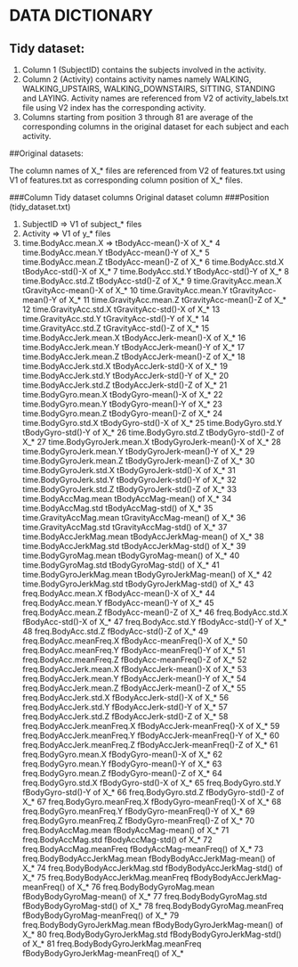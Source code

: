 # DATA DICTIONARY

## Tidy dataset: 

1.	Column 1 (SubjectID) contains the subjects involved in the activity.
2.	Column 2 (Activity) contains activity names namely WALKING, WALKING_UPSTAIRS, WALKING_DOWNSTAIRS, SITTING, STANDING and LAYING. Activity names are referenced from V2 of activity_labels.txt file using V2 index has the corresponding activity. 
3.	Columns starting from position 3 through 81 are average of the corresponding columns in the original dataset for each subject and each activity.

##Original datasets: 

The column names of X_* files are referenced from V2 of features.txt using V1 of features.txt as corresponding column position of X_* files.


###Column 	Tidy dataset columns 	Original dataset column
###Position (tidy_dataset.txt)
1.	SubjectID =>	        V1 of subject_* files
2.	Activity  =>	        V1 of y_* files 
3.	time.BodyAcc.mean.X =>	tBodyAcc-mean()-X of X_*
4	time.BodyAcc.mean.Y	tBodyAcc-mean()-Y of X_*
5	time.BodyAcc.mean.Z	tBodyAcc-mean()-Z of X_*
6	time.BodyAcc.std.X	tBodyAcc-std()-X of X_*
7	time.BodyAcc.std.Y	tBodyAcc-std()-Y of X_*
8	time.BodyAcc.std.Z	tBodyAcc-std()-Z of X_*
9	time.GravityAcc.mean.X	tGravityAcc-mean()-X of X_*
10	time.GravityAcc.mean.Y	tGravityAcc-mean()-Y of X_*
11	time.GravityAcc.mean.Z	tGravityAcc-mean()-Z of X_*
12	time.GravityAcc.std.X	tGravityAcc-std()-X of X_*
13	time.GravityAcc.std.Y	tGravityAcc-std()-Y of X_*
14	time.GravityAcc.std.Z	tGravityAcc-std()-Z of X_*
15	time.BodyAccJerk.mean.X	tBodyAccJerk-mean()-X of X_*
16	time.BodyAccJerk.mean.Y	tBodyAccJerk-mean()-Y of X_*
17	time.BodyAccJerk.mean.Z	tBodyAccJerk-mean()-Z of X_*
18	time.BodyAccJerk.std.X	tBodyAccJerk-std()-X of X_*
19	time.BodyAccJerk.std.Y	tBodyAccJerk-std()-Y of X_*
20	time.BodyAccJerk.std.Z	tBodyAccJerk-std()-Z of X_*
21	time.BodyGyro.mean.X	tBodyGyro-mean()-X of X_*
22	time.BodyGyro.mean.Y	tBodyGyro-mean()-Y of X_*
23	time.BodyGyro.mean.Z	tBodyGyro-mean()-Z of X_*
24	time.BodyGyro.std.X	tBodyGyro-std()-X of X_*
25	time.BodyGyro.std.Y	tBodyGyro-std()-Y of X_*
26	time.BodyGyro.std.Z	tBodyGyro-std()-Z of X_*
27	time.BodyGyroJerk.mean.X	tBodyGyroJerk-mean()-X of X_*
28	time.BodyGyroJerk.mean.Y	tBodyGyroJerk-mean()-Y of X_*
29	time.BodyGyroJerk.mean.Z	tBodyGyroJerk-mean()-Z of X_*
30	time.BodyGyroJerk.std.X	tBodyGyroJerk-std()-X of X_*
31	time.BodyGyroJerk.std.Y	tBodyGyroJerk-std()-Y of X_*
32	time.BodyGyroJerk.std.Z	tBodyGyroJerk-std()-Z of X_*
33	time.BodyAccMag.mean	tBodyAccMag-mean() of X_*
34	time.BodyAccMag.std	tBodyAccMag-std() of X_*
35	time.GravityAccMag.mean	tGravityAccMag-mean() of X_*
36	time.GravityAccMag.std	tGravityAccMag-std() of X_*
37	time.BodyAccJerkMag.mean	tBodyAccJerkMag-mean() of X_*
38	time.BodyAccJerkMag.std	tBodyAccJerkMag-std() of X_*
39	time.BodyGyroMag.mean	tBodyGyroMag-mean() of X_*
40	time.BodyGyroMag.std	tBodyGyroMag-std() of X_*
41	time.BodyGyroJerkMag.mean	tBodyGyroJerkMag-mean() of X_*
42	time.BodyGyroJerkMag.std	tBodyGyroJerkMag-std() of X_*
43	freq.BodyAcc.mean.X	fBodyAcc-mean()-X of X_*
44	freq.BodyAcc.mean.Y	fBodyAcc-mean()-Y of X_*
45	freq.BodyAcc.mean.Z	fBodyAcc-mean()-Z of X_*
46	freq.BodyAcc.std.X	fBodyAcc-std()-X of X_*
47	freq.BodyAcc.std.Y	fBodyAcc-std()-Y of X_*
48	freq.BodyAcc.std.Z	fBodyAcc-std()-Z of X_*
49	freq.BodyAcc.meanFreq.X	fBodyAcc-meanFreq()-X of X_*
50	freq.BodyAcc.meanFreq.Y	fBodyAcc-meanFreq()-Y of X_*
51	freq.BodyAcc.meanFreq.Z	fBodyAcc-meanFreq()-Z of X_*
52	freq.BodyAccJerk.mean.X	fBodyAccJerk-mean()-X of X_*
53	freq.BodyAccJerk.mean.Y	fBodyAccJerk-mean()-Y of X_*
54	freq.BodyAccJerk.mean.Z	fBodyAccJerk-mean()-Z of X_*
55	freq.BodyAccJerk.std.X	fBodyAccJerk-std()-X of X_*
56	freq.BodyAccJerk.std.Y	fBodyAccJerk-std()-Y of X_*
57	freq.BodyAccJerk.std.Z	fBodyAccJerk-std()-Z of X_*
58	freq.BodyAccJerk.meanFreq.X	fBodyAccJerk-meanFreq()-X of X_*
59	freq.BodyAccJerk.meanFreq.Y	fBodyAccJerk-meanFreq()-Y of X_*
60	freq.BodyAccJerk.meanFreq.Z	fBodyAccJerk-meanFreq()-Z of X_*
61	freq.BodyGyro.mean.X	fBodyGyro-mean()-X of X_*
62	freq.BodyGyro.mean.Y	fBodyGyro-mean()-Y of X_*
63	freq.BodyGyro.mean.Z	fBodyGyro-mean()-Z of X_*
64	freq.BodyGyro.std.X	fBodyGyro-std()-X of X_*
65	freq.BodyGyro.std.Y	fBodyGyro-std()-Y of X_*
66	freq.BodyGyro.std.Z	fBodyGyro-std()-Z of X_*
67	freq.BodyGyro.meanFreq.X	fBodyGyro-meanFreq()-X of X_*
68	freq.BodyGyro.meanFreq.Y	fBodyGyro-meanFreq()-Y of X_*
69	freq.BodyGyro.meanFreq.Z	fBodyGyro-meanFreq()-Z of X_*
70	freq.BodyAccMag.mean	fBodyAccMag-mean() of X_*
71	freq.BodyAccMag.std	fBodyAccMag-std() of X_*
72	freq.BodyAccMag.meanFreq	fBodyAccMag-meanFreq() of X_*
73	freq.BodyBodyAccJerkMag.mean	fBodyBodyAccJerkMag-mean() of X_*
74	freq.BodyBodyAccJerkMag.std	fBodyBodyAccJerkMag-std() of X_*
75	freq.BodyBodyAccJerkMag.meanFreq	fBodyBodyAccJerkMag-meanFreq() of X_*
76	freq.BodyBodyGyroMag.mean	fBodyBodyGyroMag-mean() of X_*
77	freq.BodyBodyGyroMag.std	fBodyBodyGyroMag-std() of X_*
78	freq.BodyBodyGyroMag.meanFreq	fBodyBodyGyroMag-meanFreq() of X_*
79	freq.BodyBodyGyroJerkMag.mean	fBodyBodyGyroJerkMag-mean() of X_*
80	freq.BodyBodyGyroJerkMag.std	fBodyBodyGyroJerkMag-std() of X_*
81	freq.BodyBodyGyroJerkMag.meanFreq	fBodyBodyGyroJerkMag-meanFreq() of X_*

